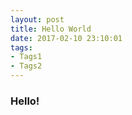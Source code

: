 ```yaml
---
layout: post
title: Hello World
date: 2017-02-10 23:10:01
tags:
- Tags1
- Tags2
---
```


### Hello!
